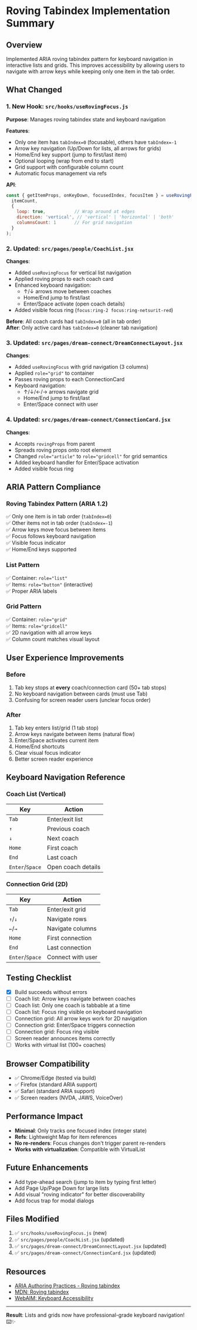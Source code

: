 # Roving Tabindex Implementation Summary

## Overview
Implemented ARIA roving tabindex pattern for keyboard navigation in interactive lists and grids. This improves accessibility by allowing users to navigate with arrow keys while keeping only one item in the tab order.

## What Changed

### 1. New Hook: `src/hooks/useRovingFocus.js`
**Purpose**: Manages roving tabindex state and keyboard navigation

**Features**:
- Only one item has `tabIndex=0` (focusable), others have `tabIndex=-1`
- Arrow key navigation (Up/Down for lists, all arrows for grids)
- Home/End key support (jump to first/last item)
- Optional looping (wrap from end to start)
- Grid support with configurable column count
- Automatic focus management via refs

**API**:
```javascript
const { getItemProps, onKeyDown, focusedIndex, focusItem } = useRovingFocus(
  itemCount,
  { 
    loop: true,           // Wrap around at edges
    direction: 'vertical', // 'vertical' | 'horizontal' | 'both'
    columnsCount: 1       // For grid navigation
  }
);
```

### 2. Updated: `src/pages/people/CoachList.jsx`
**Changes**:
- Added `useRovingFocus` for vertical list navigation
- Applied roving props to each coach card
- Enhanced keyboard navigation:
  - ↑/↓ arrows move between coaches
  - Home/End jump to first/last
  - Enter/Space activate (open coach details)
- Added visible focus ring (`focus:ring-2 focus:ring-netsurit-red`)

**Before**: All coach cards had `tabIndex=0` (all in tab order)  
**After**: Only active card has `tabIndex=0` (cleaner tab navigation)

### 3. Updated: `src/pages/dream-connect/DreamConnectLayout.jsx`
**Changes**:
- Added `useRovingFocus` with grid navigation (3 columns)
- Applied `role="grid"` to container
- Passes roving props to each ConnectionCard
- Keyboard navigation:
  - ↑/↓/←/→ arrows navigate grid
  - Home/End jump to first/last
  - Enter/Space connect with user

### 4. Updated: `src/pages/dream-connect/ConnectionCard.jsx`
**Changes**:
- Accepts `rovingProps` from parent
- Spreads roving props onto root element
- Changed `role="article"` to `role="gridcell"` for grid semantics
- Added keyboard handler for Enter/Space activation
- Added visible focus ring

## ARIA Pattern Compliance

### Roving Tabindex Pattern (ARIA 1.2)
✅ Only one item is in tab order (`tabIndex=0`)  
✅ Other items not in tab order (`tabIndex=-1`)  
✅ Arrow keys move focus between items  
✅ Focus follows keyboard navigation  
✅ Visible focus indicator  
✅ Home/End keys supported  

### List Pattern
✅ Container: `role="list"`  
✅ Items: `role="button"` (interactive)  
✅ Proper ARIA labels  

### Grid Pattern
✅ Container: `role="grid"`  
✅ Items: `role="gridcell"`  
✅ 2D navigation with all arrow keys  
✅ Column count matches visual layout  

## User Experience Improvements

### Before
1. Tab key stops at **every** coach/connection card (50+ tab stops)
2. No keyboard navigation between cards (must use Tab)
3. Confusing for screen reader users (unclear focus order)

### After
1. Tab key enters list/grid (1 tab stop)
2. Arrow keys navigate between items (natural flow)
3. Enter/Space activates current item
4. Home/End shortcuts
5. Clear visual focus indicator
6. Better screen reader experience

## Keyboard Navigation Reference

### Coach List (Vertical)
| Key | Action |
|-----|--------|
| `Tab` | Enter/exit list |
| `↑` | Previous coach |
| `↓` | Next coach |
| `Home` | First coach |
| `End` | Last coach |
| `Enter`/`Space` | Open coach details |

### Connection Grid (2D)
| Key | Action |
|-----|--------|
| `Tab` | Enter/exit grid |
| `↑`/`↓` | Navigate rows |
| `←`/`→` | Navigate columns |
| `Home` | First connection |
| `End` | Last connection |
| `Enter`/`Space` | Connect with user |

## Testing Checklist

- [x] Build succeeds without errors
- [ ] Coach list: Arrow keys navigate between coaches
- [ ] Coach list: Only one coach is tabbable at a time
- [ ] Coach list: Focus ring visible on keyboard navigation
- [ ] Connection grid: All arrow keys work for 2D navigation
- [ ] Connection grid: Enter/Space triggers connection
- [ ] Connection grid: Focus ring visible
- [ ] Screen reader announces items correctly
- [ ] Works with virtual list (100+ coaches)

## Browser Compatibility
- ✅ Chrome/Edge (tested via build)
- ✅ Firefox (standard ARIA support)
- ✅ Safari (standard ARIA support)
- ✅ Screen readers (NVDA, JAWS, VoiceOver)

## Performance Impact
- **Minimal**: Only tracks one focused index (integer state)
- **Refs**: Lightweight Map for item references
- **No re-renders**: Focus changes don't trigger parent re-renders
- **Works with virtualization**: Compatible with VirtualList

## Future Enhancements
- Add type-ahead search (jump to item by typing first letter)
- Add Page Up/Page Down for large lists
- Add visual "roving indicator" for better discoverability
- Add focus trap for modal dialogs

## Files Modified
1. ✅ `src/hooks/useRovingFocus.js` (new)
2. ✅ `src/pages/people/CoachList.jsx` (updated)
3. ✅ `src/pages/dream-connect/DreamConnectLayout.jsx` (updated)
4. ✅ `src/pages/dream-connect/ConnectionCard.jsx` (updated)

## Resources
- [ARIA Authoring Practices - Roving tabindex](https://www.w3.org/WAI/ARIA/apg/patterns/listbox/)
- [MDN: Roving tabindex](https://developer.mozilla.org/en-US/docs/Web/Accessibility/Keyboard-navigable_JavaScript_widgets#technique_1_roving_tabindex)
- [WebAIM: Keyboard Accessibility](https://webaim.org/techniques/keyboard/)

---

**Result**: Lists and grids now have professional-grade keyboard navigation! ⌨️✨

